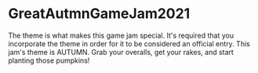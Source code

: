 # GreatAutmnGameJam2021
The theme is what makes this game jam special. It's required that you incorporate the theme in order for it to be considered an official entry. This jam's theme is AUTUMN. Grab your overalls, get your rakes, and start planting those pumpkins!
